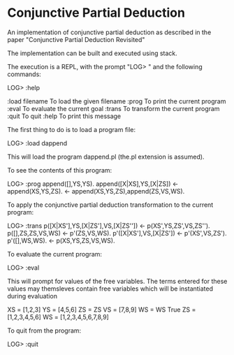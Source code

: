 # Conjunctive Partial Deduction

An implementation of conjunctive partial deduction as described in the paper "Conjunctive Partial Deduction Revisited"

The implementation can be built and executed using stack.

The execution is a REPL, with the prompt "LOG> " and the following commands:

LOG> :help

:load filename  To load the given filename
:prog           To print the current program
:eval           To evaluate the current goal
:trans          To transform the current program
:quit           To quit
:help           To print this message

The first thing to do is to load a program file:

LOG> :load dappend

This will load the program dappend.pl (the.pl extension is assumed).

To see the contents of this program:

LOG> :prog
append([],YS,YS).
append([X|XS],YS,[X|ZS]) <- append(XS,YS,ZS).
<- append(XS,YS,ZS),append(ZS,VS,WS).

To apply the conjunctive partial deduction transformation to the current program:

LOG> :trans
p([X|XS'],YS,[X|ZS'],VS,[X|ZS'']) <- p(XS',YS,ZS',VS,ZS'').
p([],ZS,ZS,VS,WS) <- p'(ZS,VS,WS).
p'([X|XS'],VS,[X|ZS']) <- p'(XS',VS,ZS').
p'([],WS,WS).
<- p(XS,YS,ZS,VS,WS).

To evaluate the current program:

LOG> :eval

This will prompt for values of the free variables. 
The terms entered for these values may themsleves contain free variables which will be instantiated during evaluation

XS = [1,2,3]
YS = [4,5,6]
ZS = ZS
VS = [7,8,9]
WS = WS
True
ZS = [1,2,3,4,5,6]
WS = [1,2,3,4,5,6,7,8,9]

To quit from the program:

LOG> :quit
